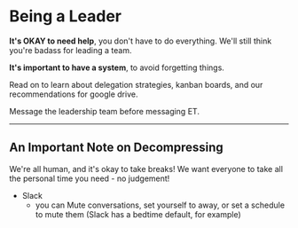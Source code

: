 # Being a Leader

**It's OKAY to need help**, you don't have to do everything. We'll
still think you're badass for leading a team.

**It's important to have a system**, to avoid forgetting things.

Read on to learn about delegation strategies, kanban
boards, and our recommendations for google drive.

Message the leadership team before messaging ET.

---

## An Important Note on Decompressing
We're all human, and it's okay to take breaks!
We want everyone to take all the personal time you need - no judgement!

* Slack
  * you can Mute conversations, set yourself to away, or set a schedule to mute them (Slack has a bedtime default, for example)
